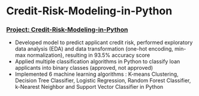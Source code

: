 # Credit-Risk-Modeling-in-Python

### [Project: Credit-Risk-Modeling-in-Python](https://github.com/akhich97/Credit-Risk-Modeling-in-Python/blob/main/Credit%20Risk%20Modeling.ipynb)
* Developed model to predict applicant credit risk, performed exploratory data analysis (EDA) and data transformation (one-hot encoding, min-max normalization), resulting in 93.5% accuracy score
* Applied multiple classification algorithms in Python to classify loan applicants into binary classes (approved, not approved)  
* Implemented 6 machine learning algorithms : K-means Clustering, Decision Tree Classifier, Logistic Regression, Random Forest Classifier, k-Nearest Neighbor and Support Vector Classifier in Python
